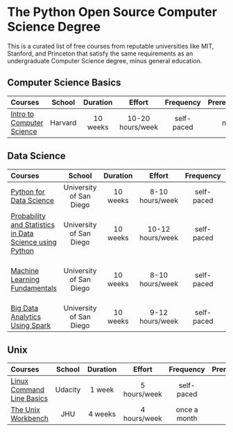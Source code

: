 # The Python Open Source Computer Science Degree

This is a curated list of free courses from reputable universities like MIT, Stanford, and Princeton that satisfy the same requirements as an undergraduate Computer Science degree, minus general education.

## Computer Science Basics

Courses | School | Duration | Effort | Frequency | Prerequisites | Done?
:-- | :--: | :--: | :--: | :--: | :--: | :--:
[Intro to Computer Science](https://www.edx.org/course/cs50s-introduction-computer-science-harvardx-cs50x) | Harvard | 10 weeks | 10-20 hours/week | self-paced | none | No

## Data Science

Courses | School | Duration | Effort | Frequency | Prerequisites | Done?
:-- | :--: | :--: | :--: | :--: | :--: | :--:
[Python for Data Science](https://www.edx.org/course/python-for-data-science-2) | University of San Diego | 10 weeks | 8-10 hours/week | self-paced | basic programming knowledge | No
[Probability and Statistics in Data Science using Python](https://www.edx.org/course/probability-and-statistics-in-data-science-using-p) | University of San Diego | 10 weeks | 10-12 hours/week | self-paced | Python for Data Science | No
[Machine Learning Fundamentals](https://www.edx.org/course/machine-learning-fundamentals-2) | University of San Diego | 10 weeks | 8-10 hours/week | self-paced | Probability and Statistics in Data Science using Python | No
[Big Data Analytics Using Spark](https://www.edx.org/course/big-data-analytics-using-spark) | University of San Diego | 10 weeks | 9-12 hours/week | self-paced | Machine Learning Fundamentals | No

## Unix

Courses | School | Duration | Effort | Frequency | Prerequisites | Done?
:-- | :--: | :--: | :--: | :--: | :--: | :--:
[Linux Command Line Basics](https://imp.i115008.net/linux-command-line-basics) | Udacity | 1 week | 5 hours/week | self-paced | none | Yes
[The Unix Workbench](https://click.linksynergy.com/deeplink?id=PtFMiHYfEVk&mid=40328&murl=https%3A%2F%2Fwww.coursera.org%2Flearn%2Funix) | JHU | 4 weeks | 4 hours/week | once a month | none | No
